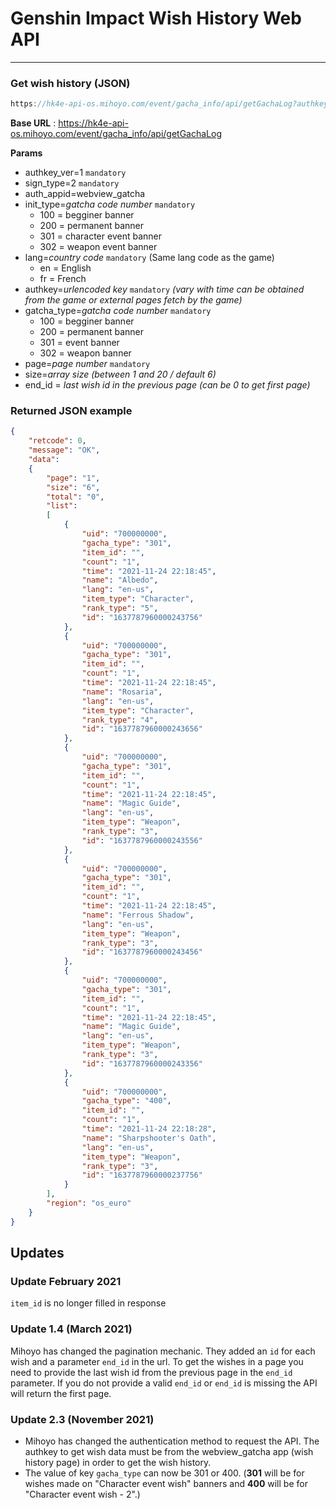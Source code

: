 # Genshin Impact Wish History Web API

---

### Get wish history (JSON)

```jsx
https://hk4e-api-os.mihoyo.com/event/gacha_info/api/getGachaLog?authkey_ver=1&sign_type=2&auth_appid=webview_gacha&init_type=301&lang=en&authkey=XXXXXXXXXXXXXXXXXXXXXXXXXXXXXX&gacha_type=301&page=1&size=6&end_id=0
```

**Base URL** : https://hk4e-api-os.mihoyo.com/event/gacha_info/api/getGachaLog

**Params**

- authkey_ver=1 `mandatory`
- sign_type=2 `mandatory`
- auth_appid=webview_gatcha
- init_type=*gatcha code number* `mandatory`
    - 100 = begginer banner
    - 200 = permanent banner
    - 301 = character event banner
    - 302 = weapon event banner
- lang=*country code* `mandatory` (Same lang code as the game)
    - en = English
    - fr = French
- authkey=*urlencoded* *key* `mandatory` *(vary with time can be obtained from the game or external pages fetch by the game)*
- gatcha_type=*gatcha code number* `mandatory`
    - 100 = begginer banner
    - 200 = permanent banner
    - 301 = event banner
    - 302 = weapon banner
- page=*page number* `mandatory`
- size=*array size (between 1 and 20 / default 6)*
- end_id = *last wish id in the previous page (can be 0 to get first page)*

### **Returned JSON example**

```json
{
    "retcode": 0,
    "message": "OK",
    "data":
    {
        "page": "1",
        "size": "6",
        "total": "0",
        "list":
        [
            {
                "uid": "700000000",
                "gacha_type": "301",
                "item_id": "",
                "count": "1",
                "time": "2021-11-24 22:18:45",
                "name": "Albedo",
                "lang": "en-us",
                "item_type": "Character",
                "rank_type": "5",
                "id": "1637787960000243756"
            },
            {
                "uid": "700000000",
                "gacha_type": "301",
                "item_id": "",
                "count": "1",
                "time": "2021-11-24 22:18:45",
                "name": "Rosaria",
                "lang": "en-us",
                "item_type": "Character",
                "rank_type": "4",
                "id": "1637787960000243656"
            },
            {
                "uid": "700000000",
                "gacha_type": "301",
                "item_id": "",
                "count": "1",
                "time": "2021-11-24 22:18:45",
                "name": "Magic Guide",
                "lang": "en-us",
                "item_type": "Weapon",
                "rank_type": "3",
                "id": "1637787960000243556"
            },
            {
                "uid": "700000000",
                "gacha_type": "301",
                "item_id": "",
                "count": "1",
                "time": "2021-11-24 22:18:45",
                "name": "Ferrous Shadow",
                "lang": "en-us",
                "item_type": "Weapon",
                "rank_type": "3",
                "id": "1637787960000243456"
            },
            {
                "uid": "700000000",
                "gacha_type": "301",
                "item_id": "",
                "count": "1",
                "time": "2021-11-24 22:18:45",
                "name": "Magic Guide",
                "lang": "en-us",
                "item_type": "Weapon",
                "rank_type": "3",
                "id": "1637787960000243356"
            },
            {
                "uid": "700000000",
                "gacha_type": "400",
                "item_id": "",
                "count": "1",
                "time": "2021-11-24 22:18:28",
                "name": "Sharpshooter's Oath",
                "lang": "en-us",
                "item_type": "Weapon",
                "rank_type": "3",
                "id": "1637787960000237756"
            }
        ],
        "region": "os_euro"
    }
}
```
## Updates

### Update February 2021 
`item_id` is no longer filled in response

### Update 1.4 (March 2021)
Mihoyo has changed the pagination mechanic. They added an `id` for each wish and a parameter `end_id` in the url. To get the wishes in a page you need to provide the last wish id from the previous page in the `end_id` parameter. If you do not provide a valid `end_id` or `end_id` is missing the API will return the first page.

### Update 2.3 (November 2021)
- Mihoyo has changed the authentication method to request the API. The authkey to get wish data must be from the webview_gatcha app (wish history page) in order to get the wish history.
- The value of key `gacha_type` can now be 301 or 400. (**301** will be for wishes made on "Character event wish" banners and **400** will be for "Character event wish - 2".)

